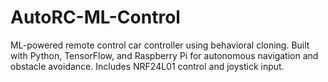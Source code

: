 # AutoRC-ML-Control
ML-powered remote control car controller using behavioral cloning. Built with Python, TensorFlow, and Raspberry Pi for autonomous navigation and obstacle avoidance. Includes NRF24L01 control and joystick input.
